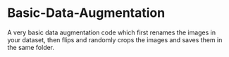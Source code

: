 # Basic-Data-Augmentation
A very basic data augmentation code which first renames the images in your dataset, then flips and randomly crops the images and saves them in the same folder.
